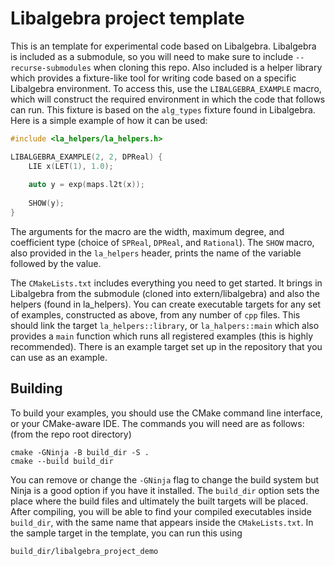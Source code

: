 # Libalgebra project template
This is an template for experimental code based on Libalgebra.
Libalgebra is included as a submodule, so you will need to make sure to include `--recurse-submodules` when cloning this repo.
Also included is a helper library which provides a fixture-like tool for writing code based on a specific Libalgebra environment.
To access this, use the `LIBALGEBRA_EXAMPLE` macro, which will construct the required environment in which the code that follows can run.
This fixture is based on the `alg_types` fixture found in Libalgebra.
Here is a simple example of how it can be used:
```c++
#include <la_helpers/la_helpers.h>

LIBALGEBRA_EXAMPLE(2, 2, DPReal) {
    LIE x(LET(1), 1.0);
    
    auto y = exp(maps.l2t(x));
    
    SHOW(y);
}
```
The arguments for the macro are the width, maximum degree, and coefficient type (choice of `SPReal`, `DPReal`, and `Rational`).
The `SHOW` macro, also provided in the `la_helpers` header, prints the name of the variable followed by the value.

The `CMakeLists.txt` includes everything you need to get started.
It brings in Libalgebra from the submodule (cloned into extern/libalgebra) and also the helpers (found in la_helpers).
You can create executable targets for any set of examples, constructed as above, from any number of `cpp` files.
This should link the target `la_helpers::library`, or `la_halpers::main` which also provides a `main` function which runs all registered examples (this is highly recommended).
There is an example target set up in the repository that you can use as an example.

## Building
To build your examples, you should use the CMake command line interface, or your CMake-aware IDE.
The commands you will need are as follows: (from the repo root directory)
```
cmake -GNinja -B build_dir -S .
cmake --build build_dir
```
You can remove or change the `-GNinja` flag to change the build system but Ninja is a good option if you have it installed.
The `build_dir` option sets the place where the build files and ultimately the built targets will be placed.
After compiling, you will be able to find your compiled executables inside `build_dir`, with the same name that appears inside the `CMakeLists.txt`.
In the sample target in the template, you can run this using
```
build_dir/libalgebra_project_demo
```
